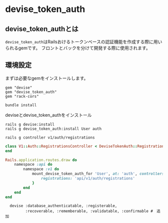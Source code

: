 # devise_token_auth
## devise_token_authとは
`devise_token_auth`はRailsおけるトークンベースの認証機能を作成する際に用いられるgemです。
フロントとバックを分けて開発する際に使用されます。

## 環境設定
まずは必要なgemをインストールします。

```
gem "devise"
gem "devise_token_auth"
gem "rack-cors"
```

```
bundle install
```

deviseとdevise_token_authをインストール

```
rails g devise:install
rails g devise_token_auth:install User auth
```

```
rails g controller v1/auth/registrations
```

```ruby:app/controller/api/v1/auth/registrations_controller.rb
class V1::Auth::RegistrationsController < DeviseTokenAuth::RegistrationsController
end
```

```ruby:config/route.rb
Rails.application.routes.draw do
	namespace :api do
		namespace :v1 do
			mount_devise_token_auth_for 'User', at: 'auth', controllers:  {
				registrations: 'api/v1/auth/registrations'
			}
		end
	end
end
```

```
  devise :database_authenticatable, :registerable,
         :recoverable, :rememberable, :validatable, :confirmable #　追加
```